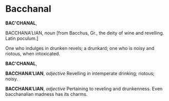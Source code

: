 # Bacchanal

**BAC'CHANAL**,

BACCHANA'LIAN, _noun_ \[from Bacchus, Gr., the deity of wine and revelling. Latin poculum.\]

One who indulges in drunken revels; a drunkard; one who is noisy and riotous, when intoxicated.

**BAC'CHANAL**,

**BACCHANA'LIAN**, _adjective_ Revelling in intemperate drinking; riotous; noisy.

**BACCHANA'LIAN**, _adjective_ Pertaining to reveling and drunkenness. Even bacchanalian madness has its charms.